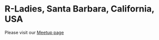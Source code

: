 # R-Ladies, Santa Barbara, California, USA

Please visit our [Meetup page](https://www.meetup.com/rladies-santa-barbara/)
